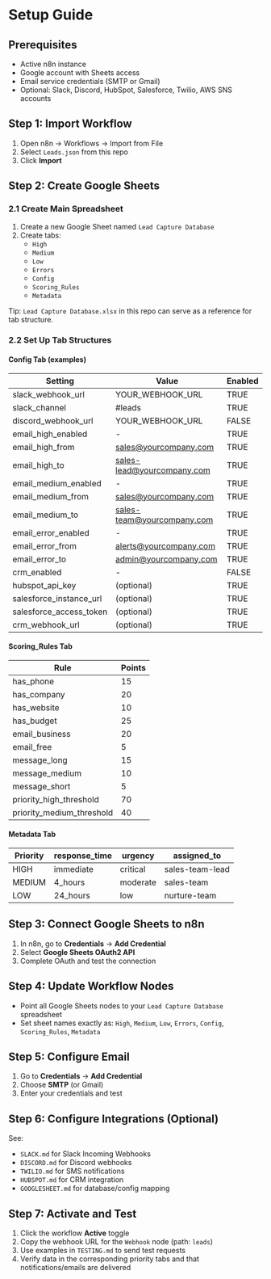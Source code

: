 # Setup Guide

## Prerequisites

- Active n8n instance
- Google account with Sheets access
- Email service credentials (SMTP or Gmail)
- Optional: Slack, Discord, HubSpot, Salesforce, Twilio, AWS SNS accounts

## Step 1: Import Workflow

1. Open n8n → Workflows → Import from File
2. Select `Leads.json` from this repo
3. Click **Import**

## Step 2: Create Google Sheets

### 2.1 Create Main Spreadsheet

1. Create a new Google Sheet named `Lead Capture Database`
2. Create tabs:
   - `High`
   - `Medium`
   - `Low`
   - `Errors`
   - `Config`
   - `Scoring_Rules`
   - `Metadata`

Tip: `Lead Capture Database.xlsx` in this repo can serve as a reference for tab structure.

### 2.2 Set Up Tab Structures

#### Config Tab (examples)

| Setting | Value | Enabled |
|---------|-------|---------|
| slack_webhook_url | YOUR_WEBHOOK_URL | TRUE |
| slack_channel | #leads | TRUE |
| discord_webhook_url | YOUR_WEBHOOK_URL | FALSE |
| email_high_enabled | - | TRUE |
| email_high_from | sales@yourcompany.com | TRUE |
| email_high_to | sales-lead@yourcompany.com | TRUE |
| email_medium_enabled | - | TRUE |
| email_medium_from | sales@yourcompany.com | TRUE |
| email_medium_to | sales-team@yourcompany.com | TRUE |
| email_error_enabled | - | TRUE |
| email_error_from | alerts@yourcompany.com | TRUE |
| email_error_to | admin@yourcompany.com | TRUE |
| crm_enabled | - | FALSE |
| hubspot_api_key | (optional) | TRUE |
| salesforce_instance_url | (optional) | TRUE |
| salesforce_access_token | (optional) | TRUE |
| crm_webhook_url | (optional) | TRUE |

#### Scoring_Rules Tab

| Rule | Points |
|------|--------|
| has_phone | 15 |
| has_company | 20 |
| has_website | 10 |
| has_budget | 25 |
| email_business | 20 |
| email_free | 5 |
| message_long | 15 |
| message_medium | 10 |
| message_short | 5 |
| priority_high_threshold | 70 |
| priority_medium_threshold | 40 |

#### Metadata Tab

| Priority | response_time | urgency | assigned_to |
|----------|---------------|---------|-------------|
| HIGH | immediate | critical | sales-team-lead |
| MEDIUM | 4_hours | moderate | sales-team |
| LOW | 24_hours | low | nurture-team |

## Step 3: Connect Google Sheets to n8n

1. In n8n, go to **Credentials** → **Add Credential**
2. Select **Google Sheets OAuth2 API**
3. Complete OAuth and test the connection

## Step 4: Update Workflow Nodes

- Point all Google Sheets nodes to your `Lead Capture Database` spreadsheet
- Set sheet names exactly as: `High`, `Medium`, `Low`, `Errors`, `Config`, `Scoring_Rules`, `Metadata`

## Step 5: Configure Email

1. Go to **Credentials** → **Add Credential**
2. Choose **SMTP** (or Gmail)
3. Enter your credentials and test

## Step 6: Configure Integrations (Optional)

See:
- `SLACK.md` for Slack Incoming Webhooks
- `DISCORD.md` for Discord webhooks
- `TWILIO.md` for SMS notifications
- `HUBSPOT.md` for CRM integration
- `GOOGLESHEET.md` for database/config mapping

## Step 7: Activate and Test

1. Click the workflow **Active** toggle
2. Copy the webhook URL for the `Webhook` node (path: `leads`)
3. Use examples in `TESTING.md` to send test requests
4. Verify data in the corresponding priority tabs and that notifications/emails are delivered
